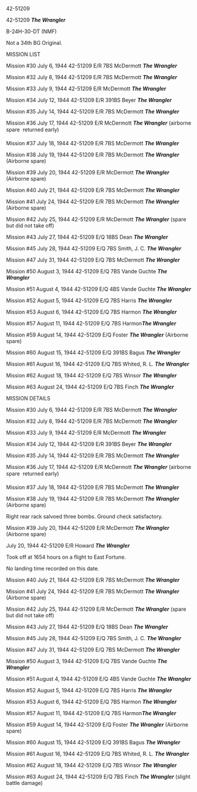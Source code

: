 





42-51209






 




42-51209 ***The Wrangler***

B-24H-30-DT (NMF)

Not a 34th BG Original.

MISSION LIST  

  


Mission #30 July 6, 1944 42-51209 E/R 7BS McDermott ***The
Wrangler***

Mission #32 July 8, 1944 42-51209 E/R 7BS McDermott ***The
Wrangler***

Mission #33 July 9, 1944 42-51209 E/R McDermott ***The
Wrangler***

Mission #34 July 12, 1944 42-51209 E/R 391BS Beyer ***The
Wrangler***

Mission #35 July 14, 1944 42-51209 E/R 7BS McDermott ***The
Wrangler***

Mission #36 July 17, 1944 42-51209 E/R McDermott ***The
Wrangler*** (airborne spare  returned early)

Mission #37 July 18, 1944 42-51209 E/R 7BS McDermott ***The
Wrangler***

Mission #38 July 19, 1944 42-51209 E/R 7BS McDermott ***The
Wrangler*** (Airborne spare)

Mission #39 July 20, 1944 42-51209 E/R McDermott ***The
Wrangler*** (Airborne spare)

Mission #40 July 21, 1944 42-51209 E/R 7BS McDermott ***The
Wrangler***

Mission #41 July 24, 1944 42-51209 E/R 7BS McDermott ***The
Wrangler*** (Airborne spare)

Mission #42 July 25, 1944 42-51209 E/R McDermott ***The
Wrangler*** (spare but did not take off)

Mission #43 July 27, 1944 42-51209 E/Q 18BS Dean ***The
Wrangler***

Mission #45 July 28, 1944 42-51209 E/Q 7BS Smith, J. C. ***The
Wrangler***

Mission #47 July 31, 1944 42-51209 E/Q 7BS McDermott ***The
Wrangler***

Mission #50 August 3, 1944 42-51209 E/Q 7BS Vande Guchte ***The
Wrangler***

Mission #51 August 4, 1944 42-51209 E/Q 4BS Vande Guchte ***The
Wrangler***

Mission #52 August 5, 1944 42-51209 E/Q 7BS Harris ***The
Wrangler***

Mission #53 August 6, 1944 42-51209 E/Q 7BS Harmon ***The
Wrangler***

Mission #57 August 11, 1944 42-51209 E/Q 7BS Harmon***The Wrangler***

Mission #59 August 14, 1944 42-51209 E/Q Foster ***The
Wrangler*** (Airborne spare)

Mission #60 August 15, 1944 42-51209 E/Q 391BS Bagus ***The
Wrangler***

Mission #61 August 16, 1944 42-51209 E/Q 7BS Whited, R. L. ***The
Wrangler***

Mission #62 August 18, 1944 42-51209 E/Q 7BS Winsor ***The
Wrangler***

Mission #63 August 24, 1944 42-51209 E/Q 7BS Finch ***The
Wrangler***

MISSION DETAILS

Mission #30 July 6, 1944 42-51209 E/R 7BS McDermott ***The
Wrangler***

Mission #32 July 8, 1944 42-51209 E/R 7BS McDermott ***The
Wrangler***

Mission #33 July 9, 1944 42-51209 E/R McDermott ***The
Wrangler***

Mission #34 July 12, 1944 42-51209 E/R 391BS Beyer ***The
Wrangler***

Mission #35 July 14, 1944 42-51209 E/R 7BS McDermott ***The
Wrangler***

Mission #36 July 17, 1944 42-51209 E/R McDermott ***The
Wrangler*** (airborne spare  returned early)

Mission #37 July 18, 1944 42-51209 E/R 7BS McDermott ***The
Wrangler***

Mission #38 July 19, 1944 42-51209 E/R 7BS McDermott ***The
Wrangler*** (Airborne spare)

Right rear rack salvoed three bombs. Ground check
satisfactory.

Mission #39 July 20, 1944 42-51209 E/R McDermott ***The
Wrangler*** (Airborne spare)


July 20, 1944 42-51209 E/R Howard ***The Wrangler***

Took off at 1654 hours on a flight to East Fortune.

No landing time recorded on this date.

Mission #40 July 21, 1944 42-51209 E/R 7BS McDermott ***The
Wrangler***

Mission #41 July 24, 1944 42-51209 E/R 7BS McDermott ***The
Wrangler*** (Airborne spare)

Mission #42 July 25, 1944 42-51209 E/R McDermott ***The
Wrangler*** (spare but did not take off)

Mission #43 July 27, 1944 42-51209 E/Q 18BS Dean ***The
Wrangler***

Mission #45 July 28, 1944 42-51209 E/Q 7BS Smith, J. C. ***The
Wrangler***

Mission #47 July 31, 1944 42-51209 E/Q 7BS McDermott ***The
Wrangler***

Mission #50 August 3, 1944 42-51209 E/Q 7BS Vande Guchte ***The
Wrangler***

Mission #51 August 4, 1944 42-51209 E/Q 4BS Vande Guchte ***The
Wrangler***

Mission #52 August 5, 1944 42-51209 E/Q 7BS Harris ***The
Wrangler***

Mission #53 August 6, 1944 42-51209 E/Q 7BS Harmon ***The
Wrangler***

Mission #57 August 11, 1944 42-51209 E/Q 7BS Harmon***The Wrangler***

Mission #59 August 14, 1944 42-51209 E/Q Foster ***The
Wrangler*** (Airborne spare)

Mission #60 August 15, 1944 42-51209 E/Q 391BS Bagus ***The
Wrangler***

Mission #61 August 16, 1944 42-51209 E/Q 7BS Whited, R. L. ***The
Wrangler***

Mission #62 August 18, 1944 42-51209 E/Q 7BS Winsor ***The
Wrangler***

Mission #63 August 24, 1944 42-51209 E/Q 7BS Finch ***The
Wrangler*** (slight battle damage)




